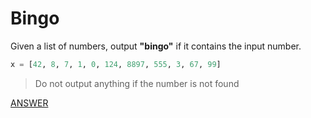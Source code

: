 # Bingo

Given a list of numbers, output **"bingo"** if it contains the input number.

```python
x = [42, 8, 7, 1, 0, 124, 8897, 555, 3, 67, 99]
```

> Do not output anything if the number is not found

[ANSWER]()
